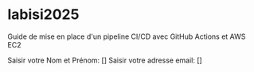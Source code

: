 # labisi2025
Guide de mise en place d'un pipeline CI/CD avec GitHub Actions et AWS EC2

Saisir votre Nom et Prénom: []
Saisir votre adresse email: []
